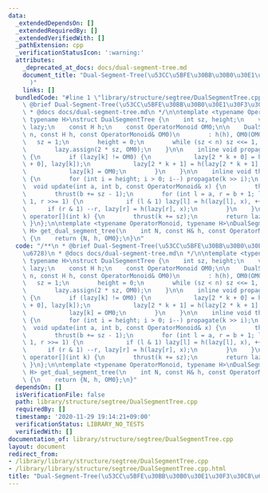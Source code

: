 ```yaml
---
data:
  _extendedDependsOn: []
  _extendedRequiredBy: []
  _extendedVerifiedWith: []
  _pathExtension: cpp
  _verificationStatusIcon: ':warning:'
  attributes:
    _deprecated_at_docs: docs/dual-segment-tree.md
    document_title: "Dual-Segment-Tree(\u53CC\u5BFE\u30BB\u30B0\u30E1\u30F3\u30C8\u6728\
      )"
    links: []
  bundledCode: "#line 1 \"library/structure/segtree/DualSegmentTree.cpp\"\n/**\n *\
    \ @brief Dual-Segment-Tree(\u53CC\u5BFE\u30BB\u30B0\u30E1\u30F3\u30C8\u6728)\n\
    \ * @docs docs/dual-segment-tree.md\n */\n\ntemplate <typename OperatorMonoid,\
    \ typename H>\nstruct DualSegmentTree {\n    int sz, height;\n    vector<OperatorMonoid>\
    \ lazy;\n    const H h;\n    const OperatorMonoid OM0;\n\n    DualSegmentTree(int\
    \ n, const H h, const OperatorMonoid& OM0)\n        : h(h), OM0(OM0) {\n     \
    \   sz = 1;\n        height = 0;\n        while (sz < n) sz <<= 1, height++;\n\
    \        lazy.assign(2 * sz, OM0);\n    }\n\n    inline void propagate(int k)\
    \ {\n        if (lazy[k] != OM0) {\n            lazy[2 * k + 0] = h(lazy[2 * k\
    \ + 0], lazy[k]);\n            lazy[2 * k + 1] = h(lazy[2 * k + 1], lazy[k]);\n\
    \            lazy[k] = OM0;\n        }\n    }\n\n    inline void thrust(int k)\
    \ {\n        for (int i = height; i > 0; i--) propagate(k >> i);\n    }\n\n  \
    \  void update(int a, int b, const OperatorMonoid& x) {\n        thrust(a += sz);\n\
    \        thrust(b += sz - 1);\n        for (int l = a, r = b + 1; l < r; l >>=\
    \ 1, r >>= 1) {\n            if (l & 1) lazy[l] = h(lazy[l], x), ++l;\n      \
    \      if (r & 1) --r, lazy[r] = h(lazy[r], x);\n        }\n    }\n\n    OperatorMonoid\
    \ operator[](int k) {\n        thrust(k += sz);\n        return lazy[k];\n   \
    \ }\n};\n\ntemplate <typename OperatorMonoid, typename H>\nDualSegmentTree<OperatorMonoid,\
    \ H> get_dual_segment_tree(\n    int N, const H& h, const OperatorMonoid& OM0)\
    \ {\n    return {N, h, OM0};\n}\n"
  code: "/**\n * @brief Dual-Segment-Tree(\u53CC\u5BFE\u30BB\u30B0\u30E1\u30F3\u30C8\
    \u6728)\n * @docs docs/dual-segment-tree.md\n */\n\ntemplate <typename OperatorMonoid,\
    \ typename H>\nstruct DualSegmentTree {\n    int sz, height;\n    vector<OperatorMonoid>\
    \ lazy;\n    const H h;\n    const OperatorMonoid OM0;\n\n    DualSegmentTree(int\
    \ n, const H h, const OperatorMonoid& OM0)\n        : h(h), OM0(OM0) {\n     \
    \   sz = 1;\n        height = 0;\n        while (sz < n) sz <<= 1, height++;\n\
    \        lazy.assign(2 * sz, OM0);\n    }\n\n    inline void propagate(int k)\
    \ {\n        if (lazy[k] != OM0) {\n            lazy[2 * k + 0] = h(lazy[2 * k\
    \ + 0], lazy[k]);\n            lazy[2 * k + 1] = h(lazy[2 * k + 1], lazy[k]);\n\
    \            lazy[k] = OM0;\n        }\n    }\n\n    inline void thrust(int k)\
    \ {\n        for (int i = height; i > 0; i--) propagate(k >> i);\n    }\n\n  \
    \  void update(int a, int b, const OperatorMonoid& x) {\n        thrust(a += sz);\n\
    \        thrust(b += sz - 1);\n        for (int l = a, r = b + 1; l < r; l >>=\
    \ 1, r >>= 1) {\n            if (l & 1) lazy[l] = h(lazy[l], x), ++l;\n      \
    \      if (r & 1) --r, lazy[r] = h(lazy[r], x);\n        }\n    }\n\n    OperatorMonoid\
    \ operator[](int k) {\n        thrust(k += sz);\n        return lazy[k];\n   \
    \ }\n};\n\ntemplate <typename OperatorMonoid, typename H>\nDualSegmentTree<OperatorMonoid,\
    \ H> get_dual_segment_tree(\n    int N, const H& h, const OperatorMonoid& OM0)\
    \ {\n    return {N, h, OM0};\n}"
  dependsOn: []
  isVerificationFile: false
  path: library/structure/segtree/DualSegmentTree.cpp
  requiredBy: []
  timestamp: '2020-11-29 19:14:21+09:00'
  verificationStatus: LIBRARY_NO_TESTS
  verifiedWith: []
documentation_of: library/structure/segtree/DualSegmentTree.cpp
layout: document
redirect_from:
- /library/library/structure/segtree/DualSegmentTree.cpp
- /library/library/structure/segtree/DualSegmentTree.cpp.html
title: "Dual-Segment-Tree(\u53CC\u5BFE\u30BB\u30B0\u30E1\u30F3\u30C8\u6728)"
---
```

